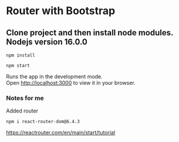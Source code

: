 # Router with Bootstrap

## Clone project and then install node modules. Nodejs version 16.0.0
```
npm install
```
```
npm start
```

Runs the app in the development mode.\
Open [http://localhost:3000](http://localhost:3000) to view it in your browser.

### Notes for me
Added router

```
npm i react-router-dom@6.4.3
```

https://reactrouter.com/en/main/start/tutorial
